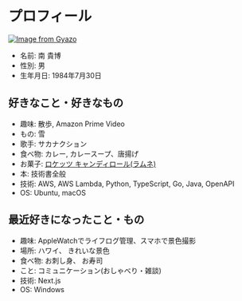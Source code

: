 # プロフィール

[![Image from Gyazo](https://i.gyazo.com/4c369d225fd9589a82709338a53292fc.jpg)](https://gyazo.com/4c369d225fd9589a82709338a53292fc)

- 名前: 南 貴博
- 性別: 男
- 生年月日: 1984年7月30日

## 好きなこと・好きなもの

- 趣味: 散歩, Amazon Prime Video
- もの: 雪
- 歌手: サカナクション
- 食べ物: カレー, カレースープ、唐揚げ
- お菓子: [ロケッツ キャンディロール(ラムネ)](https://www.amazon.co.jp/dp/B012ZFXKZY)
- 本: 技術書全般
- 技術: AWS, AWS Lambda, Python, TypeScript, Go, Java,  OpenAPI
- OS: Ubuntu, macOS

## 最近好きになったこと・もの

- 趣味: AppleWatchでライフログ管理、スマホで景色撮影
- 場所: ハワイ、 きれいな景色
- 食べ物: お刺し身、 お寿司
- こと: コミュニケーション(おしゃべり・雑談)
- 技術: Next.js
- OS: Windows
